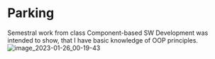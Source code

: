 # Parking
Semestral work from class Component-based SW Development was intended to show,
that I have basic knowledge of OOP principles.
![image_2023-01-26_00-19-43](https://user-images.githubusercontent.com/109739193/214728766-937f6182-0eae-4896-a765-eab9cb919bd6.png)
